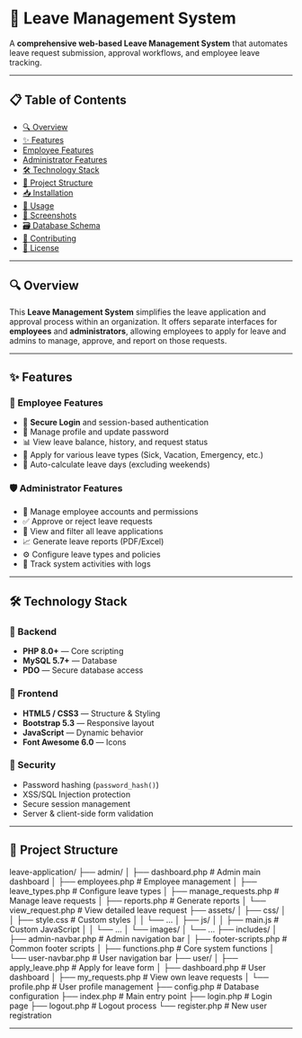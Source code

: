 # 🏢 Leave Management System

A **comprehensive web-based Leave Management System** that automates leave request submission, approval workflows, and employee leave tracking.

---

## 📋 Table of Contents

- [🔍 Overview](#-overview)
- [✨ Features](#-features)
- [Employee Features](#employee-features)
- [Administrator Features](#administrator-features)
- [🛠 Technology Stack](#-technology-stack)
- [📁 Project Structure](#-project-structure)
- [📥 Installation](#-installation)
- [🚀 Usage](#-usage)
- [📸 Screenshots](#-screenshots)
- [🗃 Database Schema](#-database-schema)
- [🤝 Contributing](#-contributing)
- [📄 License](#-license)

---

## 🔍 Overview

This **Leave Management System** simplifies the leave application and approval process within an organization. It offers separate interfaces for **employees** and **administrators**, allowing employees to apply for leave and admins to manage, approve, and report on those requests.

---

## ✨ Features

### 👤 Employee Features

- 🔐 **Secure Login** and session-based authentication  
- 📝 Manage profile and update password  
- 📊 View leave balance, history, and request status  
- 📅 Apply for various leave types (Sick, Vacation, Emergency, etc.)  
- 📆 Auto-calculate leave days (excluding weekends)

### 🛡️ Administrator Features

- 👥 Manage employee accounts and permissions  
- ✅ Approve or reject leave requests  
- 📄 View and filter all leave applications  
- 📈 Generate leave reports (PDF/Excel)  
- ⚙️ Configure leave types and policies  
- 🧾 Track system activities with logs  

---

## 🛠 Technology Stack

### 🔧 Backend
- **PHP 8.0+** — Core scripting
- **MySQL 5.7+** — Database
- **PDO** — Secure database access

### 🎨 Frontend
- **HTML5 / CSS3** — Structure & Styling  
- **Bootstrap 5.3** — Responsive layout  
- **JavaScript** — Dynamic behavior  
- **Font Awesome 6.0** — Icons  

### 🔐 Security
- Password hashing (`password_hash()`)  
- XSS/SQL Injection protection  
- Secure session management  
- Server & client-side form validation  

---

## 📁 Project Structure

leave-application/
├── admin/
│   ├── dashboard.php                # Admin main dashboard
│   ├── employees.php                # Employee management
│   ├── leave_types.php              # Configure leave types
│   ├── manage_requests.php          # Manage leave requests
│   ├── reports.php                  # Generate reports
│   └── view_request.php             # View detailed leave request
├── assets/
│   ├── css/
│   │   ├── style.css                # Custom styles
│   │   └── ...
│   ├── js/
│   │   ├── main.js                  # Custom JavaScript
│   │   └── ...
│   └── images/
│       └── ...
├── includes/
│   ├── admin-navbar.php             # Admin navigation bar
│   ├── footer-scripts.php           # Common footer scripts
│   ├── functions.php                # Core system functions
│   └── user-navbar.php              # User navigation bar
├── user/
│   ├── apply_leave.php              # Apply for leave form
│   ├── dashboard.php                # User dashboard
│   ├── my_requests.php              # View own leave requests
│   └── profile.php                  # User profile management
├── config.php                       # Database configuration
├── index.php                        # Main entry point
├── login.php                        # Login page
├── logout.php                       # Logout process
└── register.php                     # New user registration

---
